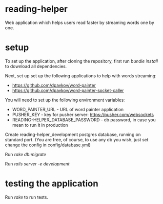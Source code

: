 # reading-helper
Web application which helps users read faster by streaming words one by one.
# setup
To set up the application, after cloning the repository, first run _bundle install_ to download all dependencies.

Next, set up set up the following applications to help with words streaming:
 * https://github.com/dpavkov/word-painter
 * https://github.com/dpavkov/word-painter-socket-caller

You will need to set up the following environment variables:
 * WORD_PAINTER_URL - URL of word painter application
 * PUSHER_KEY - key for pusher server: https://pusher.com/websockets
 * READING-HELPER_DATABASE_PASSWORD - db password, in case you mean to run it in production

Create reading-helper_development postgres database, running on standard port. (You are free, of course, to use any db you wish, just set change the config in config/database.yml)

Run _rake db:migrate_

Run _rails server -e development_
# testing the application

Run _rake_ to run tests.